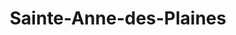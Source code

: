 ---
title: Sainte-Anne-des-Plaines
url: /sainte-anne-des-plaines/
latitude: 45.762
longitude: -73.813
---